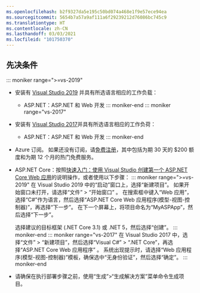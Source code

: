 ```yaml
---
ms.openlocfilehash: b2f9327da5e195c50bd074a468e1f9e57ece94ea
ms.sourcegitcommit: 5654b7a57a9af111a6f29239212d76086bc745c9
ms.translationtype: HT
ms.contentlocale: zh-CN
ms.lasthandoff: 03/03/2021
ms.locfileid: "101750370"
---
```

## <a name="prerequisites"></a>先决条件

::: moniker range=">=vs-2019"

* 安装有 [Visual Studio 2019](https://visualstudio.microsoft.com/downloads) 并具有所选语言相应的工作负载：
  * ASP.NET：ASP.NET 和 Web 开发
::: moniker-end
::: moniker range="vs-2017"
* 安装有 [Visual Studio 2017](https://visualstudio.microsoft.com/vs/older-downloads/?utm_medium=microsoft&utm_source=docs.microsoft.com&utm_campaign=vs+2017+download)并具有所选语言相应的工作负荷：
  * ASP.NET：ASP.NET 和 Web 开发
::: moniker-end

* Azure 订阅。 如果还没有订阅，请[免费注册](https://azure.microsoft.com/free/dotnet/)，其中包括为期 30 天的 $200 额度和为期 12 个月的热门免费服务。

* ASP.NET Core：按照[快速入门：使用 Visual Studio 创建第一个 ASP.NET Core Web 应用](../../ide/quickstart-aspnet-core.md)的说明操作，或者使用以下步骤：
  ::: moniker range=">=vs-2019"
  在 Visual Studio 2019 中的“启动”窗口上，选择“新建项目”。 如果开始窗口未打开，请选择“文件” > “开始窗口” 。 在搜索框中键入“Web 应用”，选择“C#”作为语言，然后选择“ASP.NET Core Web 应用程序(模型-视图-控制器)”，再选择“下一步”。 在下一个屏幕上，将项目命名为“MyASPApp”，然后选择“下一步”。

  选择建议的目标框架 (.NET Core 3.1) 或 .NET 5，然后选择“创建”。
  ::: moniker-end
  ::: moniker range="vs-2017"
  在 Visual Studio 2017 中，选择“文件” > “新建项目”，然后选择“Visual C#” > “.NET Core”，再选择“ASP.NET Core Web 应用程序”    。 系统出现提示时，请选择“Web 应用程序(模型-视图-控制器)”模板，确保选中“无身份验证”，然后选择“确定”。
  ::: moniker-end

* 请确保在执行部署步骤之前，使用“生成”>“生成解决方案”菜单命令生成项目。